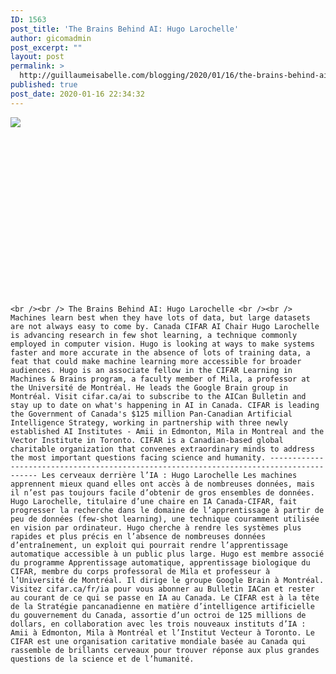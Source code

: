 ```yaml
---
ID: 1563
post_title: 'The Brains Behind AI: Hugo Larochelle'
author: gicomadmin
post_excerpt: ""
layout: post
permalink: >
  http://guillaumeisabelle.com/blogging/2020/01/16/the-brains-behind-ai-hugo-larochelle-3/
published: true
post_date: 2020-01-16 22:34:32
---
```

<div>
  <img src='https://ifttt.com/images/no_image_card.png' style='max-width:600px' /><br /><div>
    <div style="width: 480px;height: 270px;overflow: hidden">
    </div>
    
    <br /><br /> The Brains Behind AI: Hugo Larochelle <br /><br /> Machines learn best when they have lots of data, but large datasets are not always easy to come by. Canada CIFAR AI Chair Hugo Larochelle is advancing research in few shot learning, a technique commonly employed in computer vision. Hugo is looking at ways to make systems faster and more accurate in the absence of lots of training data, a feat that could make machine learning more accessible for broader audiences. Hugo is an associate fellow in the CIFAR Learning in Machines & Brains program, a faculty member of Mila, a professor at the Université de Montréal. He leads the Google Brain group in Montréal. Visit cifar.ca/ai to subscribe to the AICan Bulletin and stay up to date on what's happening in AI in Canada. CIFAR is leading the Government of Canada's $125 million Pan-Canadian Artificial Intelligence Strategy, working in partnership with three newly established AI Institutes - Amii in Edmonton, Mila in Montreal and the Vector Institute in Toronto. CIFAR is a Canadian-based global charitable organization that convenes extraordinary minds to address the most important questions facing science and humanity. ---------------------------------------------------------------------------------------- Les cerveaux derrière l’IA : Hugo Larochelle Les machines apprennent mieux quand elles ont accès à de nombreuses données, mais il n’est pas toujours facile d’obtenir de gros ensembles de données. Hugo Larochelle, titulaire d’une chaire en IA Canada-CIFAR, fait progresser la recherche dans le domaine de l’apprentissage à partir de peu de données (few-shot learning), une technique couramment utilisée en vision par ordinateur. Hugo cherche à rendre les systèmes plus rapides et plus précis en l’absence de nombreuses données d’entraînement, un exploit qui pourrait rendre l’apprentissage automatique accessible à un public plus large. Hugo est membre associé du programme Apprentissage automatique, apprentissage biologique du CIFAR, membre du corps professoral de Mila et professeur à l’Université de Montréal. Il dirige le groupe Google Brain à Montréal. Visitez cifar.ca/fr/ia pour vous abonner au Bulletin IACan et rester au courant de ce qui se passe en IA au Canada. Le CIFAR est à la tête de la Stratégie pancanadienne en matière d’intelligence artificielle du gouvernement du Canada, assortie d’un octroi de 125 millions de dollars, en collaboration avec les trois nouveaux instituts d’IA : Amii à Edmonton, Mila à Montréal et l’Institut Vecteur à Toronto. Le CIFAR est une organisation caritative mondiale basée au Canada qui rassemble de brillants cerveaux pour trouver réponse aux plus grandes questions de la science et de l’humanité.
  </div>
</div>